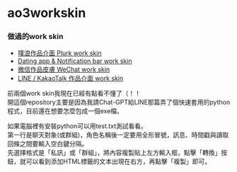 # ao3workskin

### 做過的work skin
- [噗浪作品介面 Plurk work skin](https://archiveofourown.org/works/50291578)
- [Dating app & Notification bar work skin](https://archiveofourown.org/works/50925736)
- [微信作品皮膚 WeChat work skin](https://archiveofourown.org/works/53577484)
- [LINE / KakaoTalk 作品介面 work skin](https://archiveofourown.org/works/54635311)

前兩個work skin我現在已經有點看不懂了（！！  
開這個repository主要是因為我請Chat-GPT給LINE那篇弄了個快速套用的python程式，目前還在想要怎麼包成一個exe檔。

如果電腦裡有安裝python可以用test.txt測試看看。  
第一行是聊天對象(或群組)，角色名稱後一定要用全形冒號，訊息、時間戳與讀取回條之間要輸入空白鍵分隔。  
先選擇格式是「私訊」或「群組」，將內容複製貼上左方輸入框，點擊「轉換」按鈕，就可以看到添加HTML標籤的文本出現在右方，再點擊「複製」即可。

